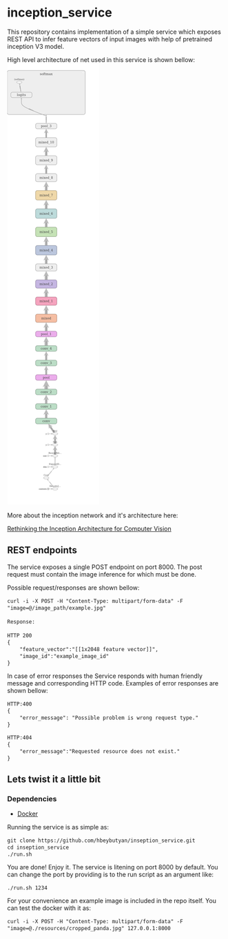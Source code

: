 # inception_service
This repository contains implementation of a simple service which exposes REST API to infer feature vectors of input images with help of pretrained inception V3 model.

High level architecture of net used in this service is shown bellow:
![Model](./architecture.png)

More about the inception network and it's architecture here:

[Rethinking the Inception Architecture for Computer Vision](https://www.cv-foundation.org/openaccess/content_cvpr_2016/papers/Szegedy_Rethinking_the_Inception_CVPR_2016_paper.pdf)


## REST endpoints

The service exposes a single POST endpoint on port 8000. The post request must contain the image inference for which must be done.

Possible request/responses are shown bellow:
```
curl -i -X POST -H "Content-Type: multipart/form-data" -F "image=@/image_path/example.jpg"

Response:

HTTP 200
{
    "feature_vector":"[[1x2048 feature vector]]",
    "image_id":"example_image_id"
}
```

In case of error responses the Service responds with human friendly message and corresponding HTTP code.
Examples of error responses are shown bellow:

```
HTTP:400
{
    "error_message": "Possible problem is wrong request type."
}
```

```
HTTP:404
{
    "error_message":"Requested resource does not exist."
}

```


## Lets twist it a little bit

### Dependencies

* [Docker](https://www.docker.com/)


Running the service is as simple as:
```
git clone https://github.com/hbeybutyan/inseption_service.git
cd inseption_service
./run.sh
```

You are done! Enjoy it. The service is litening on port 8000 by default.
You can change the port by providing is to the run script as an argument like:
```
./run.sh 1234
```


For your convenience an example image is included in the repo itself. You can test the docker with it as:

```
curl -i -X POST -H "Content-Type: multipart/form-data" -F "image=@./resources/cropped_panda.jpg" 127.0.0.1:8000
```




